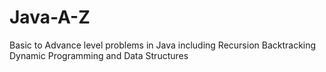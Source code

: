 # Java-A-Z
Basic to Advance level problems in Java including Recursion Backtracking Dynamic Programming and Data Structures
